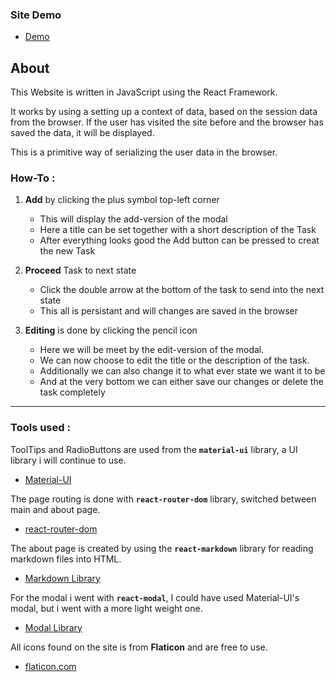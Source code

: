 ### Site Demo
 - [Demo](https://einaraglen-todo.netlify.app/)


## About
This Website is written in JavaScript using the React Framework.

It works by using a setting up a context of data, based on the session data from the browser. If the user has visited the site before and the browser has saved the data, it will be displayed.

This is a primitive way of serializing the user data in the browser.

### How-To :

1. **Add** by clicking the plus symbol top-left corner
    - This will display the add-version of the modal
    - Here a title can be set together with a short description of the Task 
    - After everything looks good the Add button can be pressed to creat the new Task

2. **Proceed** Task to next state
    - Click the double arrow at the bottom of the task to send into the next state
    - This all is persistant and will changes are saved in the browser

3. **Editing** is done by clicking the pencil icon
    - Here we will be meet by the edit-version of the modal.
    - We can now choose to edit the title or the description of the task.
    - Additionally we can also change it to what ever state we want it to be
    - And at the very bottom we can either save our changes or delete the task completely

----

### Tools used :

ToolTips and RadioButtons are used from the **`material-ui`** library, a UI library i will continue to use.
 - [Material-UI](https://material-ui.com/)

 The page routing is done with **`react-router-dom`** library, switched between main and about page.
 - [react-router-dom](https://www.npmjs.com/package/react-router-dom)

 The about page is created by using the **`react-markdown`** library for reading markdown files into HTML.
 - [Markdown Library](https://www.npmjs.com/package/react-markdown)

For the modal i went with **`react-modal`**, I could have used Material-UI's modal, but i went with a more light weight one.
 - [Modal Library](https://www.npmjs.com/package/react-modal)

All icons found on the site is from **Flaticon** and are free to use.
 - [flaticon.com](https://www.flaticon.com/)

